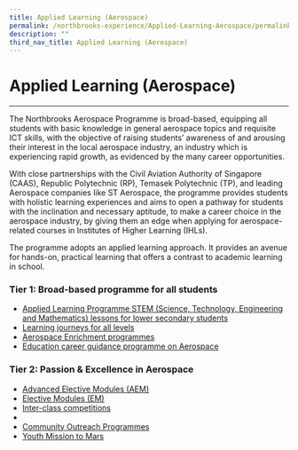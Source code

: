 ```yaml
---
title: Applied Learning (Aerospace)
permalink: /northbrooks-experience/Applied-Learning-Aerospace/permalink/
description: ""
third_nav_title: Applied Learning (Aerospace)
---
```

Applied Learning (Aerospace)
============================

  

---

The Northbrooks Aerospace Programme is broad-based, equipping all students with basic knowledge in general aerospace topics and requisite ICT skills, with the objective of raising students’ awareness of and arousing their interest in the local aerospace industry, an industry which is experiencing rapid growth, as evidenced by the many career opportunities.

With close partnerships with the Civil Aviation Authority of Singapore (CAAS), Republic Polytechnic (RP), Temasek Polytechnic (TP), and leading Aerospace companies like ST Aerospace, the programme provides students with holistic learning experiences and aims to open a pathway for students with the inclination and necessary aptitude, to make a career choice in the aerospace industry, by giving them an edge when applying for aerospace-related courses in Institutes of Higher Learning (IHLs).

The programme adopts an applied learning approach. It provides an avenue for hands-on, practical learning that offers a contrast to academic learning in school. 

### Tier 1: Broad-based programme for all students

*  [Applied Learning Programme STEM (Science, Technology, Engineering and Mathematics) lessons for lower secondary students](/northbrooks-experience/Applied-Learning-Aerospace/Applied-Learning-Programme-STEM/permalink/)
*   [Learning journeys for all levels](/northbrooks-experience/Applied-Learning-Aerospace/Learning-journeys-for-all-levels/permalink/)
*   [Aerospace Enrichment programmes](/northbrooks-experience/Applied-Learning-Aerospace/Aerospace-Enrichment-programmes/permalink/)
* [Education career guidance programme on Aerospace](/northbrooks-experience/Applied-Learning-Aerospace/ECG-on-Aerospace/permalink/)

### Tier 2: Passion & Excellence in Aerospace
* [Advanced Elective Modules (AEM)](/northbrooks-experience/Applied-Learning-Aerospace/Advanced-Elective-Modules-AEM/permalink/)
*  [Elective Modules (EM)](/northbrooks-experience/Applied-Learning-Aerospace/Elective-Modules-EM/permalink/)
* [Inter-class competitions](/Inter-class-competitions/permalink/)
*
* [Community Outreach Programmes](/Community-Outreach-Programmes/permalink/)
* [Youth Mission to Mars](/Youth-Mission-to-Mars-13-17-June/permalink/)